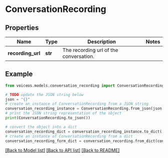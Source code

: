 # ConversationRecording


## Properties

Name | Type | Description | Notes
------------ | ------------- | ------------- | -------------
**recording_url** | **str** | The recording url of the conversation. | 

## Example

```python
from voiceos.models.conversation_recording import ConversationRecording

# TODO update the JSON string below
json = "{}"
# create an instance of ConversationRecording from a JSON string
conversation_recording_instance = ConversationRecording.from_json(json)
# print the JSON string representation of the object
print(ConversationRecording.to_json())

# convert the object into a dict
conversation_recording_dict = conversation_recording_instance.to_dict()
# create an instance of ConversationRecording from a dict
conversation_recording_form_dict = conversation_recording.from_dict(conversation_recording_dict)
```
[[Back to Model list]](../README.md#documentation-for-models) [[Back to API list]](../README.md#documentation-for-api-endpoints) [[Back to README]](../README.md)


